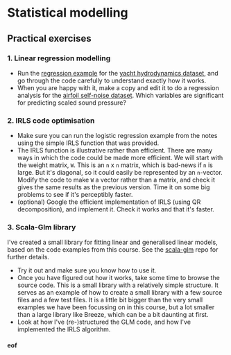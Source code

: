 # Statistical modelling

## Practical exercises

### 1. Linear regression modelling

* Run the [regression example](../examples/C6-Regression/) for the [yacht hydrodynamics dataset](http://archive.ics.uci.edu/ml/datasets/Yacht+Hydrodynamics), and go through the code carefully to understand exactly how it works. 
* When you are happy with it, make a copy and edit it to do a regression analysis for the [airfoil self-noise dataset](http://archive.ics.uci.edu/ml/datasets/Airfoil+Self-Noise). Which variables are significant for predicting scaled sound pressure?

### 2. IRLS code optimisation

* Make sure you can run the logistic regression example from the notes using the simple IRLS function that was provided.
* The IRLS function is illustrative rather than efficient. There are many ways in which the code could be made more efficient. We will start with the weight matrix, `W`. This is an `n` x `n` matrix, which is bad-news if `n` is large. But it's diagonal, so it could easily be represented by an `n`-vector. Modify the code to make `W` a vector rather than a matrix, and check it gives the same results as the previous version. Time it on some big problems to see if it's perceptibly faster.
* (optional) Google the efficient implementation of IRLS (using QR decomposition), and implement it. Check it works and that it's faster.

### 3. Scala-Glm library

I've created a small library for fitting linear and generalised linear models, based on the code examples from this course. See the [scala-glm](https://github.com/darrenjw/scala-glm) repo for further details.

* Try it out and make sure you know how to use it.
* Once you have figured out how it works, take some time to browse the source code. This is a small library with a relatively simple structure. It serves as an example of how to create a small library with a few source files and a few test files. It is a little bit bigger than the very small examples we have been focussing on in this course, but a lot smaller than a large library like Breeze, which can be a bit daunting at first.
* Look at how I've (re-)structured the GLM code, and how I've implemented the IRLS algorithm.


#### eof

